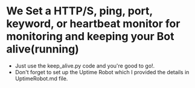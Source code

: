 # We Set a HTTP/S, ping, port, keyword, or heartbeat monitor for monitoring and keeping your Bot alive(running)
- Just use the keep_alive.py code and you're good to go!.
- Don't forget to set up the Uptime Robot which I provided the details in UptimeRobot.md file.
